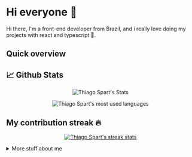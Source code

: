 # Hi everyone :wave:

Hi there, I'm a front-end developer from Brazil, and i really love doing my projects with react and typescript :sparkling_heart:.

## Quick overview

## 📈 Github Stats

<p align="center"> <img src="https://github-readme-stats.vercel.app/api?username=Thiago-spart&show_icons=true&count_private=true&theme=midnight-purple" alt="Thiago Spart's Stats" />

<p align="center"> <img src="https://github-readme-stats.vercel.app/api/top-langs/?username=Thiago-spart&layout=compact&theme=midnight-purple" alt="Thiago Spart's most used languages" />

## My contribution streak 🔥

<p align="center">
  <a href="https://github.com/Thiago-spart/github-readme-streak-stats">
    <img src="https://github-readme-streak-stats.herokuapp.com/?user=Thiago-spart&theme=midnight-purple#version3" alt="Thiago Spart's streak stats"/>
  </a>
</p>
<details>
<summary>
	More stuff about me
</summary>

## My skills 📜

- React
- JavaScript ([Free Code Camp Certified](https://www.freecodecamp.org/certification/fcc8d0fc1b4-246c-4234-a563-b4f0e1c3e5d4/javascript-algorithms-and-data-structures))
- HTML, CSS
  ([Free Code Camp Certified](https://freecodecamp.org/certification/fcc8d0fc1b4-246c-4234-a563-b4f0e1c3e5d4/responsive-web-design))
- WordPress
  ([Udemy Certified](http://ude.my/UC-9085ec6b-7c92-4779-9f86-b32f16c2a98f))

## What I'm currently learning 📚

- JavaScript
- React.js
- Styled components
- Typescript.js
- Next.js

## My recent work :man_technologist:

- ig.news [project source](https://github.com/Thiago-spart/ignews)
- seazone-challenger [project source](https://github.com/Thiago-spart/seazone-challenger)
- dt.money ([project source](https://github.com/Thiago-spart/dtmoney))

</details>
